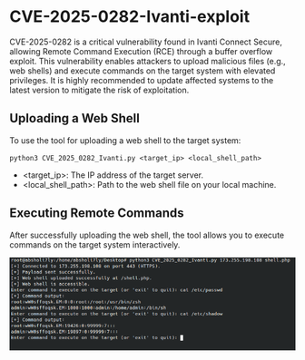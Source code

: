# CVE-2025-0282-Ivanti-exploit
CVE-2025-0282 is a critical vulnerability found in Ivanti Connect Secure, allowing Remote Command Execution (RCE) through a buffer overflow exploit.
This vulnerability enables attackers to upload malicious files (e.g., web shells) and execute commands on the target system with elevated privileges.
It is highly recommended to update affected systems to the latest version to mitigate the risk of exploitation.


## Uploading a Web Shell

To use the tool for uploading a web shell to the target system:
```
python3 CVE_2025_0282_Ivanti.py <target_ip> <local_shell_path>
```
* <target_ip>: The IP address of the target server.
* <local_shell_path>: Path to the web shell file on your local machine.

## Executing Remote Commands

After successfully uploading the web shell, the tool allows you to execute commands on the target system interactively.

<div align="center">
  <img src="poc.png" alt="Proof of Concept 1" width="800"/>
</div>
